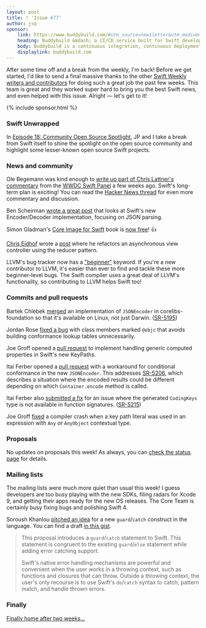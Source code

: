 ```yaml
---
layout: post
title: ! 'Issue #77'
author: jsq
sponsor:
    link: https://www.buddybuild.com/#utm_source=newsletter&utm_medium=email&utm_campaign=Swift_Weekly_0717/
    heading: Buddybuild &mdash; a CI/CD service built for Swift developers
    body: Buddybuild is a continuous integration, continuous deployment and user feedback platform built specifically for mobile development teams. Buddybuild takes minutes to get setup, and automates the process of configuring a reliable and robust infrastructure for teams to build, test, and deploy their apps. [Thousands of companies](https://www.buddybuild.com/customers/), like Slack, Meetup and Mozilla trust buddybuild with their mobile development because it allows them to focus on what's important - building apps users love. **Start your free 3 week trial today, and stay focused on building apps users love.**
    displaylink: buddybuild.com
---
```


After some time off and a break from the weekly, I'm back! Before we get started, I'd like to send a final massive thanks to the other [Swift Weekly writers and contributors](https://swiftweeklybrief.com/authors/) for doing such a great job the past few weeks. This team is great and they worked super hard to bring you the best Swift news, and even helped with this issue. Alright &mdash; let's get to it!

<!--excerpt-->

{% include sponsor.html %}

### Swift Unwrapped

In [Episode 18: Community Open Source Spotlight](https://spec.fm/podcasts/swift-unwrapped/72298), JP and I take a break from Swift itself to shine the spotlight on the open source community and highlight some lesser-known open source Swift projects.

### News and community

Ole Begemann was kind enough to [write up part of Chris Lattner's commentary](https://oleb.net/blog/2017/06/chris-lattner-wwdc-swift-panel/) from the [WWDC Swift Panel](https://news.realm.io/news/wwdc-2017-swift-panel/) a few weeks ago. Swift's long-term plan is exciting! You can read the [Hacker News thread](https://news.ycombinator.com/item?id=14673059) for even more commentary and discussion.

Ben Scheirman [wrote a great post](http://benscheirman.com/2017/06/ultimate-guide-to-json-parsing-with-swift-4/) that looks at Swift's new Encoder/Decoder implementation, focusing on JSON parsing.

Simon Gladman's [Core Image for Swift](https://itunes.apple.com/gb/book/core-image-for-swift/id1073029980?mt=13) book is [now free](https://twitter.com/flexmonkey/status/881789384735039489)! 👍

[Chris Eidhof](https://twitter.com/chriseidhof) wrote a [post](http://chris.eidhof.nl/post/reducers/) where he refactors an asynchronous view controller using the reducer pattern.

LLVM's bug tracker now has a ["beginner"](http://lists.llvm.org/pipermail/llvm-dev/2017-June/114845.html) keyword. If you're a new contributor to LLVM, it's easier than ever to find and tackle these more beginner-level bugs. The Swift compiler uses a great deal of LLVM's functionality, so contributing to LLVM helps Swift too!

### Commits and pull requests

Bartek Chlebek [merged](https://github.com/apple/swift-corelibs-foundation/pull/1048) an implementation of `JSONEncoder` in corelibs-foundation so that it's available on Linux, not just Darwin. ([SR-5195](https://bugs.swift.org/browse/SR-5195))

Jordan Rose [fixed a bug](https://github.com/apple/swift/pull/10765) with class members marked `@objc` that avoids building conformance lookup tables unnecessarily.

Joe Groff opened a [pull request](https://github.com/apple/swift/pull/10741) to implement handling generic computed properties in Swift's new KeyPaths.

Itai Ferber opened a [pull request](https://github.com/apple/swift/pull/10766) with a workaround for conditional conformance in the new `JSONEncoder`. This addresses [SR-5206](https://bugs.swift.org/browse/SR-5206), which describes a situation where the encoded results could be different depending on which `Container.encode` method is called.

Itai Ferber also [submitted a fix](https://github.com/apple/swift/pull/10723) for an issue where the generated `CodingKeys` type is not available in function signatures. ([SR-5215](https://bugs.swift.org/browse/SR-5215))

Joe Groff [fixed](https://github.com/apple/swift/pull/10773) a compiler crash when a key path literal was used in an expression with `Any` or `AnyObject` contextual type.

### Proposals

No updates on proposals this week! As always, you can [check the status page](https://apple.github.io/swift-evolution/) for details.

### Mailing lists

The mailing lists were much more quiet than usual this week! I guess developers are too busy playing with the new SDKs, filing radars for Xcode 9, and getting their apps ready for the new OS releases. The Core Team is certainly busy fixing bugs and polishing Swift 4.

Soroush Khanlou [pitched an idea](https://lists.swift.org/pipermail/swift-evolution/Week-of-Mon-20170703/037896.html) for a new `guard`/`catch` construct in the language. You can find a draft [in this gist](https://gist.github.com/khanlou/8bd9c6f46e2b3d94f0e9f037c775f5b9).

> This proposal introduces a `guard`/`catch` statement to Swift. This statement is congruent to the existing `guard`/`else` statement while adding error catching support.
>
> Swift's native error handling mechanisms are powerful and convenient when the user works in a throwing context, such as functions and closures that can throw. Outside a throwing context, the user's only recourse is to use Swift's `do`/`catch` syntax to catch, pattern match, and handle thrown errors.

### Finally

[Finally home after two weeks...](https://twitter.com/slava_pestov/status/882799504327491584)
